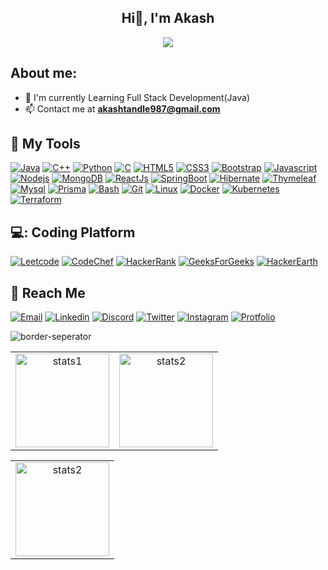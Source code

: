 <!-- <div id="header" align="center">
  <img src="https://media.giphy.com/media/M9gbBd9nbDrOTu1Mqx/giphy.gif" width="100"/>
</div> -->

<h2 align="center" > Hi👋, I'm Akash </h2>
<div align="center">
  <img  src="https://readme-typing-svg.herokuapp.com/?lines=Full+Stack+Developer;Java+Developer;Quick+learner;Self+Motivated;Problem+Solver;&color=teal&center=true" />
</div>
<div id="badges" >
<!--   <img src="https://komarev.com/ghpvc/?username=Akash-Tandale001&style=flat-square&color=blueviolet" alt=""/> -->
<img src="https://api.visitorbadge.io/api/visitors?path=https%3A%2F%2Fgithub.com%2FAkash-Tandale001&countColor=%2337d67a" alt=""/>
</div>

## About me:

- :telescope: I'm currently Learning Full Stack Development(Java)
- :mailbox: Contact me at **akashtandle987@gmail.com**

## :toolbox: My Tools

<a href="https://www.java.com/en/" target="_blank"> ![Java](https://img.shields.io/badge/Java-F05032?style=for-the-badge&logo=java&logoColor=white)</a>
<a href="https://www.w3schools.com/cpp/" target="_blank"> ![C++](https://img.shields.io/badge/C%2B%2B-blue?style=for-the-badge&logo=c%2B%2B&logoColor=white)</a>
<a href="https://www.python.org/" target="_blank"> ![Python](https://img.shields.io/badge/Python-339933?style=for-the-badge&logo=python&logoColor=green)</a>
<a href="https://www.w3schools.com/c/" target="_blank"> ![C](https://img.shields.io/badge/C%20Language-purple?style=for-the-badge&logo=c&logoColor=white)</a>
<a href="https://www.w3schools.com/html/" target="_blank"> ![HTML5](https://img.shields.io/badge/html5-%23E34F26.svg?&style=for-the-badge&logo=html5&logoColor=white)</a>
<a href="https://www.w3schools.com/css/" target="_blank"> ![CSS3](https://img.shields.io/badge/css3-%231572B6.svg?&style=for-the-badge&logo=css3&logoColor=white)</a>
<a href="https://getbootstrap.com/" target="_blank"> ![Bootstrap](https://img.shields.io/badge/Bootstrap-8712FB?&style=for-the-badge&logo=bootstrap&logoColor=white)</a>
<a href="https://www.javascript.com/" target="_blank"> ![Javascript](https://img.shields.io/badge/JavaScript-fcdc00?style=for-the-badge&logo=javascript&logoColor=black)</a>
<a href="https://nodejs.org/en/" target="_blank"> ![Nodejs](https://img.shields.io/badge/Node.js-339933?style=for-the-badge&logo=nodedotjs&logoColor=white)</a>
<a href="https://www.mongodb.com/" target="_blank"> ![MongoDB](https://img.shields.io/badge/MongoDB-339933?style=for-the-badge&logo=mongodb&logoColor=white)</a>
<a href="https://www.reactjs.org/" target="_blank"> ![ReactJs](https://img.shields.io/badge/react-blue?style=for-the-badge&logo=react&logoColor=black)</a>
<a href="https://www.spring.io/" target="_blank"> ![SpringBoot](https://img.shields.io/badge/springboot-339933?style=for-the-badge&logo=spring&logoColor=white)</a>
<a href="https://www.hibernate.org/" target="_blank"> ![Hibernate](https://img.shields.io/badge/hibernate-white?style=for-the-badge&logo=hibernate&logoColor=brown)</a>
<a href="https://www.thymeleaf.org/" target="_blank"> ![Thymeleaf](https://img.shields.io/badge/thymeleaf-339933?style=for-the-badge&logo=thymeleaf&logoColor=white)</a>
<a href="https://www.mysql.com/" target="_blank"> ![Mysql](https://img.shields.io/badge/mysql-blue?style=for-the-badge&logo=mysql&logoColor=black)</a>
<a href="https://www.prisma.io/" target="_blank"> ![Prisma](https://img.shields.io/badge/Prisma-3982CE?style=for-the-badge&logo=Prisma&logoColor=white)</a>
<a href="https://www.gnu.org/software/bash/" target="_blank"> ![Bash](https://img.shields.io/badge/Bash-gray?style=for-the-badge&logo=gnubash&logoColor=white)</a>
<a href="https://git-scm.com/" target="_blank"> ![Git](https://img.shields.io/badge/Git-F05032?style=for-the-badge&logo=git&logoColor=white)</a>
<a href="https://www.linux.org/" target="_blank"> ![Linux](https://img.shields.io/badge/Linux-white?style=for-the-badge&logo=linux&logoColor=black)</a>
<a href="https://www.docker.com/" target="_blank"> ![Docker](https://img.shields.io/badge/Docker-blue?style=for-the-badge&logo=docker&logoColor=black)</a>
<a href="https://kubernetes.io/" target="_blank"> ![Kubernetes](https://img.shields.io/badge/Kubernetes-blue?style=for-the-badge&logo=kubernetes&logoColor=black)</a>
<a href="https://kubernetes.io/" target="_blank"> ![Terraform](https://img.shields.io/badge/Terraform-white?style=for-the-badge&logo=terraform&logoColor=purple)</a>

## 💻: Coding Platform
<a href="https://leetcode.com/akash_tandale/" target="_blank"> ![Leetcode](https://img.shields.io/badge/Leetcode-yellow?style=for-the-badge&logo=leetcode&logoColor=black)</a>
<a href="https://www.codechef.com/users/akash_t" target="_blank"> ![CodeChef](https://img.shields.io/badge/Codechef-F05032?style=for-the-badge&logo=codechef&logoColor=white)</a>
<a href="https://www.hackerrank.com/akashtandle987" target="_blank"> ![HackerRank](https://img.shields.io/badge/HackerRank-339933?style=for-the-badge&logo=hackerrank&logoColor=white)</a>
<a href="https://auth.geeksforgeeks.org/user/akashtandle987/" target="_blank"> ![GeeksForGeeks](https://img.shields.io/badge/GeeksForGeeks-white?style=for-the-badge&logo=geeksforgeeks&logoColor=339933)</a>
<a href="https://www.hackerearth.com/@akash4828" target="_blank"> ![HackerEarth](https://img.shields.io/badge/HackerEarth-blue?style=for-the-badge&logo=hackerearth&logoColor=white)</a>

## :incoming_envelope: Reach Me

<a href="mailto:op.ak.tandale123@gmail.com"> ![Email](https://img.shields.io/badge/Email-red?style=for-the-badge&logo=gmail&logoColor=white)</a>
<a href="https://www.linkedin.com/in/akash-tandale-ab7b3120a" target="_blank"> ![Linkedin](https://img.shields.io/badge/LinkedIn-0077B5?style=for-the-badge&logo=linkedin&logoColor=white)</a>
<a href="https://discordapp.com/users/akash_$#1379" target="_blank"> ![Discord](https://img.shields.io/badge/Discord-7289DA?style=for-the-badge&logo=discord&logoColor=white)</a>
<a href="https://twitter.com/AkashTandale6" target="_blank"> ![Twitter](https://img.shields.io/badge/Twitter-white?style=for-the-badge&logo=twitter&logoColor=blue)</a>
<a href="https://www.instagram.com/akash_tandale.11/" target="_blank"> ![Instagram](https://img.shields.io/badge/Instagram-bc2a8d?style=for-the-badge&logo=instagram&logoColor=white)</a>
<a href="https://d28a91wd1vf013.cloudfront.net" target="_blank"> ![Protfolio](https://img.shields.io/badge/Portfolio-white.svg?style=for-the-badge&logo=firefox&logoColor=#FF7139)</a>

![border-seperator](assets/borderseparator.gif)

<table  align=center>
  <tr>
    <td align=center>
     <a href="https://github.com/Akash-Tandale001">
    <img align="center" height="150px" alt="stats1" src="https://github-readme-stats-akash-tandale001.vercel.app/api/?username=Akash-Tandale001&theme=dark&show_icons=true" />
  </a>
    </td>
    
  <td align=center> 
    <a href="https://github.com/Akash-Tandale001">
    <img align="center" height="150px" alt="stats2" src="https://github-readme-stats-akash-tandale001.vercel.app/api/top-langs/?username=Akash-Tandale001&layout=compact&theme=dark"/>
  </a>
    </td>
   
  </tr>  
   
  
</table>
<table align=center>
  <tr>
     <td align=center> 
    <a href="https://github.com/Akash-Tandale001">
      <img align="center" height="150px" alt="stats2" src="https://github-readme-streak-stats.herokuapp.com/?user=Akash-Tandale001&layout=compact&theme=dark" alt="Akash-Tandale001" />
  </a>
        </td>
  </tr>
  </table>
<p></p>
